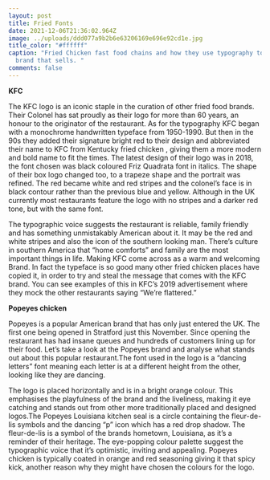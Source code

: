 ```yaml
---
layout: post
title: Fried Fonts
date: 2021-12-06T21:36:02.964Z
image: ../uploads/ddd077a9b2b6e63206169e696e92cd1e.jpg
title_color: "#ffffff"
caption: "Fried Chicken fast food chains and how they use typography to create a
  brand that sells. "
comments: false
---
```

**KFC** 

The KFC logo is an iconic staple in the curation of other fried food brands. Their Colonel has sat proudly as their logo for more than 60 years, an honour to the originator of the restaurant. As for the typography KFC began with a monochrome handwritten typeface from 1950-1990. But then in the 90s they added their signature bright red to their design and abbreviated their name to KFC from Kentucky fried chicken , giving them a more modern and bold name to fit the times. The latest design of their logo was in 2018, the font chosen was black coloured Friz Quadrata font in italics. The shape of their box logo changed too, to a trapeze shape and the portrait was refined. The red became white and red stripes and the colonel’s face is in black contour rather than the previous blue and yellow. Although in the UK currently most restaurants feature the logo with no stripes and a darker red tone, but with the same font.

The typographic voice suggests the restaurant is reliable, family friendly and has something unmistakably American about it. It may be the red and white stripes and also the icon of the southern looking man. There’s culture in southern America that “home comforts” and family are the most important things in life. Making KFC come across as a warm and welcoming Brand. In fact the typeface is so good many other fried chicken places have copied it, in order to try and steal the message that comes with the KFC brand. You can see examples of this in KFC’s 2019 advertisement where they mock the other restaurants saying “We’re flattered.”

**Popeyes chicken** 

Popeyes is a popular American brand that has only just entered the UK. The first one being opened in Stratford just this November. Since opening the restaurant has had insane queues and hundreds of customers lining up for their food. Let’s take a look at the Popeyes brand and analyse what stands out about this popular restaurant.The font used in the logo is a “dancing letters” font meaning each letter is at a different height from the other, looking like they are dancing. 

The logo is placed horizontally and is in a bright orange colour. This emphasises the playfulness of the brand and the liveliness, making it eye catching and stands out from other more traditionally placed and designed logos.The Popeyes Louisiana kitchen seal is a circle containing the fleur-de-lis symbols and the dancing “p” icon which has a red drop shadow. The fleur-de-lis is a symbol of the brands hometown, Louisiana, as it’s a reminder of their heritage. The eye-popping colour palette suggest the typographic voice that it’s optimistic, inviting and appealing. Popeyes chicken is typically coated in orange and red seasoning giving it that spicy kick, another reason why they might have chosen the colours for the logo.
